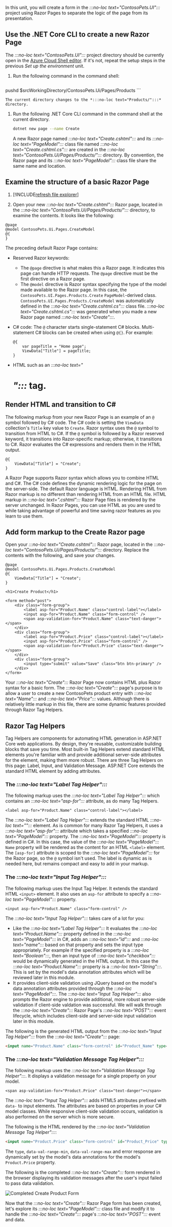 In this unit, you will create a form in the *:::no-loc text="ContosoPets.UI":::* project using Razor Pages to separate the logic of the page from its presentation.

## Use the .NET Core CLI to create a new Razor Page

The *:::no-loc text="ContosoPets.UI":::* project directory should be currently open in the [Azure Cloud Shell editor](https://docs.microsoft.com/azure/cloud-shell/using-cloud-shell-editor). If it's not, repeat the setup steps in the previous *Set up the environment* unit.

1. Run the following command in the command shell:

	```bash
pushd $srcWorkingDirectory/ContosoPets.Ui/Pages/Products
	```

	The current directory changes to the *:::no-loc text="Products/":::* directory.

1. Run the following .NET Core CLI command in the command shell at the current directory.

	```bash
	dotnet new page --name Create
	```

	A new Razor page named *:::no-loc text="Create.cshtml":::* and its *:::no-loc text="PageModel":::* class file named *:::no-loc text="Create.cshtml.cs":::* are created in the *:::no-loc text="ContosoPets.Ui/Pages/Products/":::* directory. By convention, the Razor page and its *:::no-loc text="PageModel":::* class file share the same name and location.

## Examine the structure of a basic Razor Page

1. [!INCLUDE[refresh file explorer](../../includes/refresh-file-explorer.md)]

1. Open your new *:::no-loc text="Create.cshtml":::* Razor page, located in the *:::no-loc text="ContosoPets.Ui/Pages/Products/":::* directory, to examine the contents. It looks like the following:

```cshtml
@page
@model ContosoPets.Ui.Pages.CreateModel
@{
}

```

 The preceding default Razor Page contains:

* Reserved Razor keywords:
	* The `@page` directive is what makes this a Razor page. It indicates this page can handle HTTP requests. The `@page` directive must be the first directive on a Razor page.
	* The `@model` directive is Razor syntax specifying the type of the model made available to the Razor page. In this case, the `ContosoPets.UI.Pages.Products.Create` `PageModel`-derived class. `ContosoPets.UI.Pages.Products.CreateModel` was automatically defined in the *:::no-loc text="Create.cshtml.cs":::* class file. *:::no-loc text="Create.cshtml.cs":::* was generated when you made a new Razor page named *:::no-loc text="Create":::*.
* C# code: The `@` character starts single-statement C# blocks. Multi-statement C# blocks can be created when using `@{}`. For example:

	```cshtml
	@{
    	var pageTitle = "Home page";
    	ViewData["Title"] = pageTitle;
	}
	```
* HTML such as an *:::no-loc text="<h1>":::* tag. 

## Render HTML and transition to C#

The following markup from your new Razor Page is an example of an `@` symbol followed by C# code. The C# code is setting the `ViewData` collection's `Title` key value to `Create`. Razor syntax uses the `@` symbol to transition from HTML to C#. If the `@` symbol is followed by a Razor reserved keyword, it transitions into Razor-specific markup; otherwise, it transitions to C#. Razor evaluates the C# expressions and renders them in the HTML output.

```cshtml
@{
    ViewData["Title"] = "Create";
}
```

A Razor Page supports Razor syntax which allows you to combine HTML and C#. The C# code defines the dynamic rendering logic for the page on the server-side. The default Razor language is HTML. Rendering HTML from Razor markup is no different than rendering HTML from an HTML file. HTML markup in *:::no-loc text=".cshtml":::* Razor Page files is rendered by the server unchanged. In Razor Pages, you can use HTML as you are used to while taking advantage of powerful and time saving razor features as you learn to use them.

## Add form markup to the Create Razor page

Open your *:::no-loc text="Create.cshtml":::* Razor page, located in the *:::no-loc text="ContosoPets.Ui/Pages/Products/":::* directory. Replace the contents with the following, and save your changes.

```cshtml
@page
@model ContosoPets.Ui.Pages.Products.CreateModel
@{
    ViewData["Title"] = "Create";
}

<h1>Create Product</h1>

<form method="post">
    <div class="form-group">
        <label asp-for="Product.Name" class="control-label"></label>
        <input asp-for="Product.Name" class="form-control" />
        <span asp-validation-for="Product.Name" class="text-danger"></span>
    </div>
    <div class="form-group">
        <label asp-for="Product.Price" class="control-label"></label>
        <input asp-for="Product.Price" class="form-control" />
        <span asp-validation-for="Product.Price" class="text-danger"></span>
    </div>
    <div class="form-group">
        <input type="submit" value="Save" class="btn btn-primary" />
    </div>
</form>
```

Your *:::no-loc text="Create":::* Razor Page now contains HTML plus Razor syntax for a basic form. The *:::no-loc text="Create":::* page's purpose is to allow a user to create a new ContosoPets product entry with *:::no-loc text="Name":::* and *:::no-loc text="Price":::* values. Although there is relatively little markup in this file, there are some dynamic features provided through Razor Tag Helpers.

## Razor Tag Helpers

Tag Helpers are components for automating HTML generation in ASP.NET Core web applications. By design, they're reusable, customizable building blocks that save you time. Most built-in Tag Helpers extend standard HTML elements you're familiar with and provide additional server-side attributes for the element, making them more robust. There are three Tag Helpers on this page: Label, Input, and Validation Message. ASP.NET Core extends the standard HTML element by adding attributes.

### The *:::no-loc text="Label Tag Helper":::*

The following markup uses the *:::no-loc text="Label Tag Helper":::* which contains an *:::no-loc text="asp-for":::* attribute, as do many Tag Helpers.

```cshtml
<label asp-for="Product.Name" class="control-label"></label>
```

The *:::no-loc text="Label Tag Helper":::* extends the standard HTML *:::no-loc text="<label>":::* element. As is common for many Razor Tag Helpers, it uses a *:::no-loc text="asp-for":::* attribute which takes a specified *:::no-loc text="PageModel":::* property. The *:::no-loc text="PageModel":::* property is defined in C#. In this case, the value of the *:::no-loc text="PageModel":::* `Name` property will be rendered as the content for an HTML `<label>` element. The `[asp-for]` attribute is scoped to the *:::no-loc text="PageModel":::* for the Razor page, so the `@` symbol isn't used. The label is dynamic as is needed here, but remains compact and easy to add in your markup.

### The *:::no-loc text="Input Tag Helper":::*

The following markup uses the Input Tag Helper. It extends the standard HTML `<input>` element. It also uses an `asp-for` attribute to specify a *:::no-loc text="PageModel":::* property.

```cshtml
<input asp-for="Product.Name" class="form-control" />
```

The *:::no-loc text="Input Tag Helper":::* takes care of a lot for you:

* Like the *:::no-loc text="Label Tag Helper":::* It evaluates the *:::no-loc text="Product.Name":::* property defined in the *:::no-loc text="PageModel":::* in C#, adds an *:::no-loc text="id":::* and *:::no-loc text="name":::* based on that property and sets the input type appropriately. For example if the specified property is a *:::no-loc text="Boolean":::*, then an input type of *:::no-loc text="checkbox":::* would be dynamically generated in the HTML output. In this case the *:::no-loc text="Product.Name":::* property is a *:::no-loc text="String":::*. This is set by the model's data annotation attributes which will be reviewed later in this module.
* It provides client-side validation using JQuery based on the model's data annotation attributes provided through the *:::no-loc text="PageModel":::*. The *:::no-loc text="Input Tag Helper":::* also prompts the Razor engine to provide additional, more robust server-side validation if client-side valdation was successful. We will walk through the *:::no-loc text="Create":::* Razor Page's *:::no-loc text="POST":::* event lifecycle, which includes client-side and server-side input validation later in this module. 

The following is the generated HTML output from the *:::no-loc text="Input Tag Helper":::* from the *:::no-loc text="Create":::* page:

```html
<input name="Product.Name" class="form-control" id="Product_Name" type="text" value="" data-val-required="The Name field is required." data-val="true">
```

### The *:::no-loc text="Validation Message Tag Helper":::*

The following markup uses the *:::no-loc text="Validation Message Tag Helper":::*. It displays a validation message for a single property on your model.

```cshtml
<span asp-validation-for="Product.Price" class="text-danger"></span>
```
The *:::no-loc text="Input Tag Helper":::* adds HTML5 attributes prefixed with `data-` to input elements. The attributes are based on properties in your C# model classes. While responsive client-side validation occurs, validation is also performed on the server which is more secure.

The following is the HTML rendered by the *:::no-loc text="Validation Message Tag Helper":::*:

```html
<input name="Product.Price" class="form-control" id="Product_Price" type="text" value="" data-val-required="The Price field is required." data-val="true" data-val-range-min="0.01" data-val-range-max="9999.99" data-val-range="The field Price must be between 0.01 and 9999.99." data-val-number="The field Price must be a number.">
```

The `type`, `data-val-range-min`, `data-val-range-max` and error response are dynamically set by the model's data annotations for the model's `Product.Price` property.

The following is the completed *:::no-loc text="Create":::* form rendered in the browser displaying its validation messages after the user's input failed to pass data validation.

![Completed Create Product Form](../media/6-new-razor-page-create-form/createproduct-validation.png)

Now that the *:::no-loc text="Create":::* Razor Page form has been created, let's explore its *:::no-loc text="PageModel":::* class file and modify it to handle the *:::no-loc text="Create":::* page's *:::no-loc text="POST":::* event and data.
